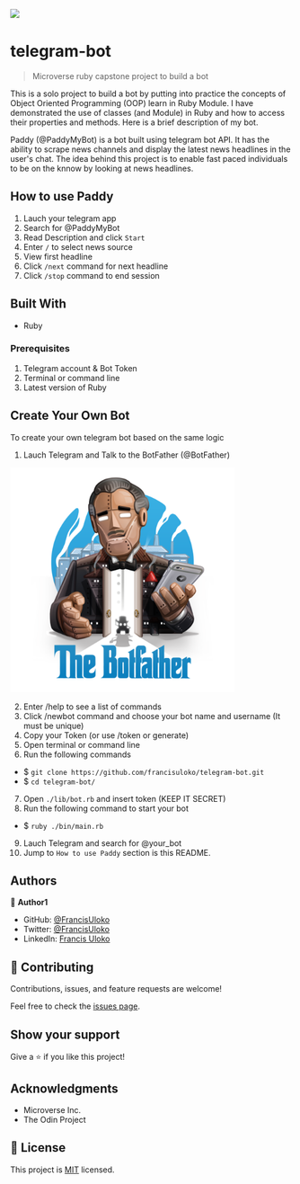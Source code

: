 ![](https://img.shields.io/badge/Microverse-blueviolet)

# telegram-bot

> Microverse ruby capstone project to build a bot

This is a solo project to build a bot by putting into practice
the concepts of Object Oriented Programming (OOP) learn in Ruby Module. I have demonstrated the use of
classes (and Module) in Ruby and how to access their properties and methods. Here is a brief description of my bot.

Paddy (@PaddyMyBot) is a bot built using telegram bot API. It has the ability to scrape news
channels and display the latest news headlines in the user's chat. The idea behind this project is to enable fast paced individuals to be on the knnow by looking at news headlines.

## How to use Paddy

1. Lauch your telegram app
2. Search for @PaddyMyBot
3. Read Description and click `Start`
4. Enter `/` to select news source
5. View first headline
6. Click `/next` command for next headline
7. Click `/stop` command to end session

## Built With

- Ruby

### Prerequisites

1. Telegram account & Bot Token
2. Terminal or command line
3. Latest version of Ruby

## Create Your Own Bot

To create your own telegram bot based on the same logic

1. Lauch Telegram and Talk to the BotFather (@BotFather)

<img src="./botfather.png" alt="BotFather" widht="400" height="400">

2. Enter /help to see a list of commands
3. Click /newbot command and choose your bot name and username (It must be unique)
4. Copy your Token (or use /token or generate)
5. Open terminal or command line
6. Run the following commands
 - $ `git clone https://github.com/francisuloko/telegram-bot.git`
 - $ `cd telegram-bot/`
7. Open `./lib/bot.rb` and insert token (KEEP IT SECRET)
8. Run the following command to start your bot
 - $ `ruby ./bin/main.rb`
9. Lauch Telegram and search for @your_bot
10. Jump to `How to use Paddy` section is this README.

## Authors

👤 **Author1**

- GitHub: [@FrancisUloko](https://github.com/francisuloko)
- Twitter: [@FrancisUloko](https://twitter.com/FrancisUloko)
- LinkedIn: [Francis Uloko](https://linkedin.com/in/francisuloko)

## 🤝 Contributing

Contributions, issues, and feature requests are welcome!

Feel free to check the [issues page](https://github.com/francisuloko/telegram-bot/issues).

## Show your support

Give a ⭐️ if you like this project!

## Acknowledgments

- Microverse Inc.
- The Odin Project

## 📝 License

This project is [MIT](./LICENSE.txt) licensed.

